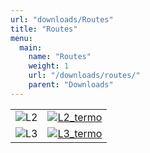 ```yaml
---
url: "downloads/Routes"
title: "Routes"
menu:
  main:
    name: "Routes"
    weight: 1
    url: "/downloads/routes/"
    parent: "Downloads"
---
```


|||
| ------------ | ------------- |
| ![L2](/images/rutes/menu/L2.png) | <a href="/downloads/routes/line-2">![L2_termo](/images/rutes/menu/L2_termo.png)</a> |
| ![L3](/images/rutes/menu/L3.png)  | <a href="/downloads/routes/line-3">![L3_termo](/images/rutes/menu/L3_termo.png)</a> |
